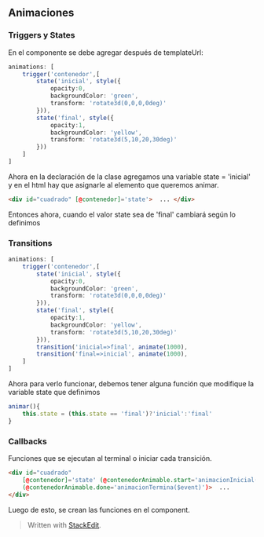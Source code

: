 ## Animaciones

### Triggers y States
En el componente se debe agregar después de templateUrl:

```typescript
animations: [
	trigger('contenedor',[
		state('inicial', style({
			opacity:0,
			backgroundColor: 'green',
			transform: 'rotate3d(0,0,0,0deg)'
		})),
		state('final', style({
			opacity:1,
			backgroundColor: 'yellow',
			transform: 'rotate3d(5,10,20,30deg)'
		}))
	]
]
```
Ahora en la declaración de la clase agregamos una variable state = 'inicial' y en el html hay que asignarle al elemento que queremos animar. 

```html
<div id="cuadrado" [@contenedor]='state'>  ... </div>
```
Entonces ahora, cuando el valor state sea de 'final' cambiará según lo definimos

### Transitions

```typescript
animations: [
	trigger('contenedor',[
		state('inicial', style({
			opacity:0,
			backgroundColor: 'green',
			transform: 'rotate3d(0,0,0,0deg)'
		})),
		state('final', style({
			opacity:1,
			backgroundColor: 'yellow',
			transform: 'rotate3d(5,10,20,30deg)'
		})),
		transition('inicial=>final', animate(1000),
		transition('final=>inicial', animate(1000),
	]
]
```
Ahora para verlo funcionar, debemos tener alguna función que modifique la variable state que definimos

```typescript
animar(){
	this.state = (this.state == 'final')?'inicial':'final'
}
```

### Callbacks

Funciones que se ejecutan al terminal o iniciar cada transición. 

```html
<div id="cuadrado" 
	[@contenedor]='state' (@contenedorAnimable.start='animacionInicial($event)')
	(@contenedorAnimable.done='animacionTermina($event)')>  ... 
</div>

```
Luego de esto, se crean las funciones en el component. 



> Written with [StackEdit](https://stackedit.io/).
<!--stackedit_data:
eyJoaXN0b3J5IjpbMTUyMzcwNDM4NV19
-->